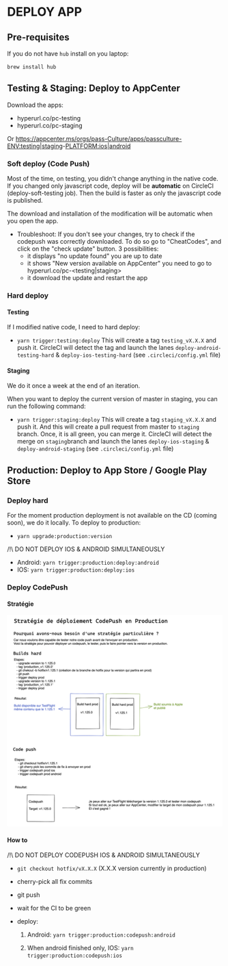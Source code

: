 # DEPLOY APP

## Pre-requisites

If you do not have `hub` install on you laptop:

```bash
brew install hub
```

## Testing & Staging: Deploy to AppCenter

Download the apps:

- hyperurl.co/pc-testing
- hyperurl.co/pc-staging

Or https://appcenter.ms/orgs/pass-Culture/apps/passculture-<ENV:testing|staging>-<PLATFORM:ios|android>

### Soft deploy (Code Push)

Most of the time, on testing, you didn't change anything in the native code. If you changed only javascript code, deploy will be **automatic** on CircleCI (deploy-soft-testing job).
Then the build is faster as only the javascript code is published.

The download and installation of the modification will be automatic when you open the app.

- Troubleshoot:
  If you don't see your changes, try to check if the codepush was correctly downloaded. To do so go to "CheatCodes", and click on the "check update" button.
  3 possibilities:
  - it displays "no update found" you are up to date
  - it shows "New version available on AppCenter" you need to go to hyperurl.co/pc-<testing|staging>
  - it download the update and restart the app

### Hard deploy

#### Testing

If I modified native code, I need to hard deploy:

- `yarn trigger:testing:deploy`
  This will create a tag `testing_vX.X.X` and push it.
  CircleCI will detect the tag and launch the lanes `deploy-android-testing-hard` & `deploy-ios-testing-hard` (see `.circleci/config.yml` file)

#### Staging

We do it once a week at the end of an iteration.

When you want to deploy the current version of master in staging, you can run the following command:

- `yarn trigger:staging:deploy`
  This will create a tag `staging_vX.X.X` and push it.
  And this will create a pull request from master to `staging` branch.
  Once, it is all green, you can merge it.
  CircleCI will detect the merge on `staging`branch and launch the lanes `deploy-ios-staging` & `deploy-android-staging` (see `.circleci/config.yml` file)

## Production: Deploy to App Store / Google Play Store

### Deploy hard

For the moment production deployment is not available on the CD (coming soon), we do it locally.
To deploy to production:

- `yarn upgrade:production:version`

/!\ DO NOT DEPLOY IOS & ANDROID SIMULTANEOUSLY

- Android: `yarn trigger:production:deploy:android`
- IOS: `yarn trigger:production:deploy:ios`

### Deploy CodePush

#### Stratégie

![img](./codepush-strategy.png)

#### How to

/!\ DO NOT DEPLOY CODEPUSH IOS & ANDROID SIMULTANEOUSLY

- `git checkout hotfix/vX.X.X` (X.X.X version currently in production)
- cherry-pick all fix commits
- git push
- wait for the CI to be green
- deploy:

  1. Android: `yarn trigger:production:codepush:android`

  2. When android finished only, IOS: `yarn trigger:production:codepush:ios`

